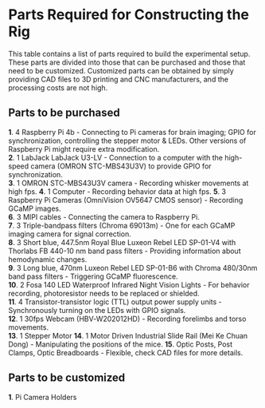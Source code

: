 # Parts Required for Constructing the Rig
This table contains a list of parts required to build the experimental setup. These parts are divided into those that can be purchased and those that need to be customized. Customized parts can be obtained by simply providing CAD files to 3D printing and CNC manufacturers, and the processing costs are not high.  
## Parts to be purchased
**1**. 4 Raspberry Pi 4b - Connecting to Pi cameras for brain imaging; GPIO for synchronization, controlling the stepper motor & LEDs. Other versions of Raspberry Pi might require extra modification.  
**2**. 1 LabJack LabJack U3-LV - Connection to a computer with the high-speed camera (OMRON STC-MBS43U3V) to provide GPIO for synchronization.  
**3**. 1 OMRON STC-MBS43U3V camera - Recording whisker movements at high fps.
**4**. 1 Computer - Recording behavior data at high fps.
**5**. 3 Raspberry Pi Cameras (OmniVision OV5647 CMOS sensor) - Recording GCaMP images.  
**6**. 3 MIPI cables - Connecting the camera to Raspberry Pi.  
**7**. 3 Triple-bandpass filters (Chroma 69013m) - One for each GCaMP imaging camera for signal correction.  
**8**. 3 Short blue, 447.5nm Royal Blue Luxeon Rebel LED SP-01-V4 with Thorlabs FB 440-10 nm band pass filters - Providing information about hemodynamic changes.  
**9**. 3 Long blue, 470nm Luxeon Rebel LED SP-01-B6 with Chroma 480/30nm band pass filters - Triggering GCaMP fluorescence.  
**10**. 2 Fosa 140 LED Waterproof Infrared Night Vision Lights - For behavior recording, photoresistor needs to be replaced or shielded.  
**11**. 4 Transistor-transistor logic (TTL) output power supply units - Synchronously turning on the LEDs with GPIO signals.  
**12**. 1 30fps Webcam (HBV‑W202012HD) - Recording forelimbs and torso movements.  
**13**. 1 Stepper Motor
**14**. 1 Motor Driven Industrial Slide Rail (Mei Ke Chuan Dong) - Manipulating the positions of the mice.
**15**. Optic Posts, Post Clamps, Optic Breadboards - Flexible, check CAD files for more details.
## Parts to be customized
**1**. Pi Camera Holders

